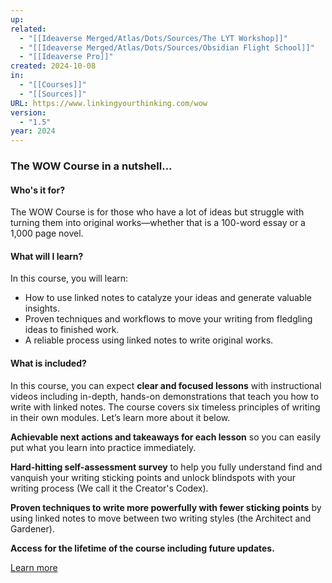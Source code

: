 ```yaml
---
up:
related:
  - "[[Ideaverse Merged/Atlas/Dots/Sources/The LYT Workshop]]"
  - "[[Ideaverse Merged/Atlas/Dots/Sources/Obsidian Flight School]]"
  - "[[Ideaverse Pro]]"
created: 2024-10-08
in:
  - "[[Courses]]"
  - "[[Sources]]"
URL: https://www.linkingyourthinking.com/wow
version:
  - "1.5"
year: 2024
---
```

### The WOW Course in a nutshell...

#### Who's it for?

The WOW Course is for those who have a lot of ideas but struggle with turning them into original works—whether that is a 100-word essay or a 1,000 page novel. 

#### What will I learn?

In this course, you will learn:

- How to use linked notes to catalyze your ideas and generate valuable insights.
- Proven techniques and workflows to move your writing from fledgling ideas to finished work.
- A reliable process using linked notes to write original works.

#### **What is included?**

In this course, you can expect **clear and focused lessons** with instructional videos including in-depth, hands-on demonstrations that teach you how to write with linked notes. The course covers six timeless principles of writing in their own modules. Let’s learn more about it below.  
  
‍**Achievable next actions and takeaways for each lesson** so you can easily put what you learn into practice immediately.  
  
‍**Hard-hitting self-assessment survey** to help you fully understand find and vanquish your writing sticking points and unlock blindspots with your writing process (We call it the Creator's Codex).  
  
‍**Proven techniques to write more powerfully with fewer sticking points** by using linked notes to move between two writing styles (the Architect and Gardener).  
  
**Access for the lifetime of the course including future updates.**

[Learn more](https://www.linkingyourthinking.com/wow)